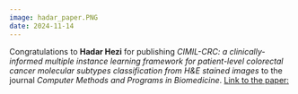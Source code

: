 ```yaml
---
image: hadar_paper.PNG
date: 2024-11-14
---
```


Congratulations to **Hadar Hezi** for publishing *CIMIL-CRC: a clinically-informed multiple instance learning framework for patient-level colorectal cancer molecular subtypes classification from H&E stained images* to the journal *Computer Methods and Programs in Biomedicine*. [Link to the paper:](https://www.sciencedirect.com/science/article/pii/S0169260724005066)
